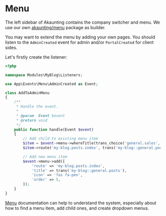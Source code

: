 Menu
====

The left sidebar of Akaunting contains the company switcher and menu. We use our own [akaunting/menu](https://github.com/akaunting/menu) package as builder.

You may want to extend the menu by adding your own pages. You should listen to the `AdminCreated` event for admin and/or `PortalCreated` for client sides.

Let's firstly create the listener:

```php
<?php

namespace Modules\MyBlog\Listeners;

use App\Events\Menu\AdminCreated as Event;

class AddToAdminMenu
{
    /**
     * Handle the event.
     *
     * @param  Event $event
     * @return void
     */
    public function handle(Event $event)
    {
        // Add child to existing menu item
        $item = $event->menu->whereTitle(trans_choice('general.sales', 2));
        $item->route('my-blog.posts.index', trans('my-blog::general.posts'), [], 4, ['icon' => '']);

        // Add new menu item
        $event->menu->add([
            'route' => 'my-blog.posts.index',
            'title' => trans('my-blog::general.posts'),
            'icon' => 'fas fa-pen',
            'order' => 5,
        ]);
    }
}
```

[Menu](https://github.com/akaunting/menu/wiki) documentation can help to understand the system, especially about how to find a menu item, add child ones, and create dropdown menus.
